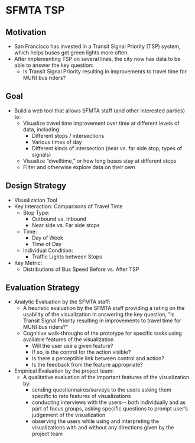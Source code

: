 # SFMTA TSP

## Motivation
* San Francisco has invested in a Transit Signal Priority (TSP) system, which helps buses get green lights more often.
* After implementing TSP on several lines, the city now has data to be able to answer the key question:
    * Is Transit Signal Priority resulting in improvements to travel time for MUNI bus riders?

## Goal
* Build a web tool that allows SFMTA staff (and other interested parties) to:
  * Visualize travel time improvement over time at different levels of data, including:
     * Different stops / intersections
     * Various times of day
     * Different kinds of intersection (near vs. far side stop, types of signals)
  * Visualize “dwelltime,” or how long buses stay at different stops
  * Filter and otherwise explore data on their own

## Design Strategy
* Visualization Tool
* Key Interaction: Comparisons of Travel Time
  * Stop Type:
    * Outbound vs. Inbound
    * Near side vs. Far side stops
  * Time:
    * Day of Week
    * Time of Day
  * Individual Condition:
    * Traffic Lights between Stops
* Key Metric:
  * Distributions of Bus Speed Before  vs. After TSP

## Evaluation Strategy
* Analytic Evaluation by the SFMTA staff:
  * A heuristic evaluation by the SFMTA staff providing a rating on the usability of the visualization in answering the key question, “Is Transit Signal Priority resulting in improvements to travel time for MUNI bus riders?”
  * Cognitive walk-throughs of the prototype for specific tasks using available features of the visualization
    * Will the user use a given feature?
    * If so, is the control for the action visible?
    * Is there a perceptible link between control and action?
    * Is the feedback from the feature appropriate?
* Empirical Evaluation by the project team:
    * A qualitative evaluation of the important features of the visualization by:
      * sending questionnaires/surveys to the users asking them specific to rate features of visualizations
      * conducting interviews with the users-- both individually and as part of focus groups, asking specific questions to prompt user’s judgement of the visualization
      * observing the users while using and interpreting the visualizations with and without any directions given by the project team
